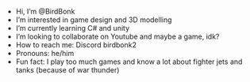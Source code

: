 -  Hi, I’m @BirdBonk
-  I’m interested in game design and 3D modelling 
-  I’m currently learning C# and unity 
-  I’m looking to collaborate on Youtube and maybe a game, idk?
-  How to reach me: Discord birdbonk2
-  Pronouns: he/him  
-  Fun fact: I play too much games and know a lot about fighter jets and tanks (because of war thunder)

<!---
BirdBonk/BirdBonk is a ✨ special ✨ repository because its `README.md` (this file) appears on your GitHub profile.
You can click the Preview link to take a look at your changes.
--->

